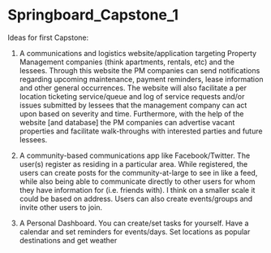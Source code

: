# Springboard_Capstone_1
Ideas for first Capstone:

1. A communications and logistics website/application targeting Property Management companies (think apartments, rentals, etc) and the lessees. Through this website the PM companies can send notifications regarding upcoming maintenance, payment reminders, lease information and other general occurrences. The website will also facilitate a per location ticketing service/queue and log of service requests and/or issues submitted by lessees that the management company can act upon based on severity and time. Furthermore, with the help of the website [and database] the PM companies can advertise vacant properties and facilitate walk-throughs with interested parties and future lessees.

2. A community-based communications app like Facebook/Twitter. The user(s) register as residing in a particular area. While registered, the users can create posts for the community-at-large to see in like a feed, while also being able to communicate directly to other users for whom they have information for (i.e. friends with). I think on a smaller scale it could be based on address. Users can also create events/groups and invite other users to join.

3. A Personal Dashboard. You can create/set tasks for yourself. Have a calendar and set reminders for events/days. Set locations as popular destinations and get weather 
